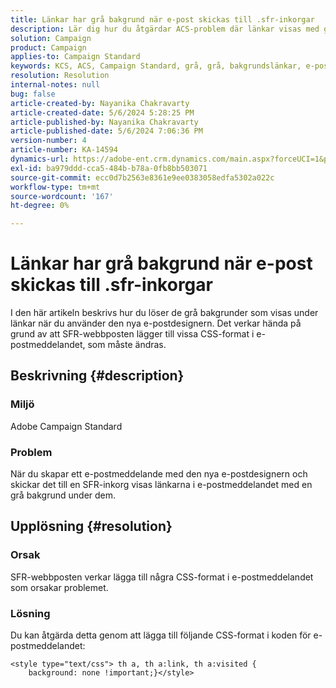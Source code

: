 ```yaml
---
title: Länkar har grå bakgrund när e-post skickas till .sfr-inkorgar
description: Lär dig hur du åtgärdar ACS-problem där länkar visas med grå bakgrund när du skapar e-postmeddelanden med den nya e-postdesignern.
solution: Campaign
product: Campaign
applies-to: Campaign Standard
keywords: KCS, ACS, Campaign Standard, grå, grå, bakgrundslänkar, e-post, .sfr-inkorgar, e-postdesigner
resolution: Resolution
internal-notes: null
bug: false
article-created-by: Nayanika Chakravarty
article-created-date: 5/6/2024 5:28:25 PM
article-published-by: Nayanika Chakravarty
article-published-date: 5/6/2024 7:06:36 PM
version-number: 4
article-number: KA-14594
dynamics-url: https://adobe-ent.crm.dynamics.com/main.aspx?forceUCI=1&pagetype=entityrecord&etn=knowledgearticle&id=1d6d6205-ce0b-ef11-9f8a-6045bd0065b6
exl-id: ba979ddd-cca5-484b-b78a-0fb8bb503071
source-git-commit: ecc0d7b2563e8361e9ee0383058edfa5302a022c
workflow-type: tm+mt
source-wordcount: '167'
ht-degree: 0%

---
```


# Länkar har grå bakgrund när e-post skickas till .sfr-inkorgar


I den här artikeln beskrivs hur du löser de grå bakgrunder som visas under länkar när du använder den nya e-postdesignern. Det verkar hända på grund av att SFR-webbposten lägger till vissa CSS-format i e-postmeddelandet, som måste ändras.

## Beskrivning {#description}


### <b>Miljö</b>

Adobe Campaign Standard

### <b>Problem</b>

När du skapar ett e-postmeddelande med den nya e-postdesignern och skickar det till en SFR-inkorg visas länkarna i e-postmeddelandet med en grå bakgrund under dem.


## Upplösning {#resolution}


### <b>Orsak</b>

SFR-webbposten verkar lägga till några CSS-format i e-postmeddelandet som orsakar problemet.

### <b>Lösning</b>

Du kan åtgärda detta genom att lägga till följande CSS-format i koden för e-postmeddelandet:


```
<style type="text/css"> th a, th a:link, th a:visited {
    background: none !important;}</style>
```
